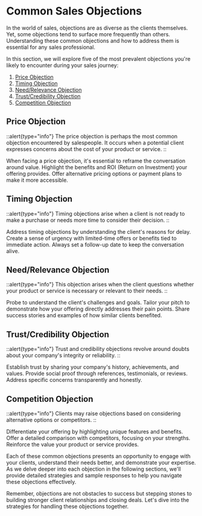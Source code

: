 # Common Sales Objections

In the world of sales, objections are as diverse as the clients themselves. Yet, some objections tend to surface more frequently than others. Understanding these common objections and how to address them is essential for any sales professional.

In this section, we will explore five of the most prevalent objections you're likely to encounter during your sales journey:

1. [Price Objection](#price-objection)
1. [Timing Objection](#timing-objection)
1. [Need/Relevance Objection](#needrelevance-objection)
1. [Trust/Credibility Objection](#trustcredibility-objection)
1. [Competition Objection](#competition-objection)

## Price Objection

::alert{type="info"}
The price objection is perhaps the most common objection encountered by salespeople. It occurs when a potential client expresses concerns about the cost of your product or service.
::

When facing a price objection, it's essential to reframe the conversation around value. Highlight the benefits and ROI (Return on Investment) your offering provides. Offer alternative pricing options or payment plans to make it more accessible.

## Timing Objection

::alert{type="info"}
Timing objections arise when a client is not ready to make a purchase or needs more time to consider their decision.
::

Address timing objections by understanding the client's reasons for delay. Create a sense of urgency with limited-time offers or benefits tied to immediate action. Always set a follow-up date to keep the conversation alive.

## Need/Relevance Objection

::alert{type="info"}
This objection arises when the client questions whether your product or service is necessary or relevant to their needs.
::

Probe to understand the client's challenges and goals. Tailor your pitch to demonstrate how your offering directly addresses their pain points. Share success stories and examples of how similar clients benefited.

## Trust/Credibility Objection

::alert{type="info"}
Trust and credibility objections revolve around doubts about your company's integrity or reliability.
::

Establish trust by sharing your company's history, achievements, and values. Provide social proof through references, testimonials, or reviews. Address specific concerns transparently and honestly.

## Competition Objection

::alert{type="info"}
Clients may raise objections based on considering alternative options or competitors.
::

Differentiate your offering by highlighting unique features and benefits. Offer a detailed comparison with competitors, focusing on your strengths. Reinforce the value your product or service provides.

Each of these common objections presents an opportunity to engage with your clients, understand their needs better, and demonstrate your expertise. As we delve deeper into each objection in the following sections, we'll provide detailed strategies and sample responses to help you navigate these objections effectively.

Remember, objections are not obstacles to success but stepping stones to building stronger client relationships and closing deals. Let's dive into the strategies for handling these objections together.